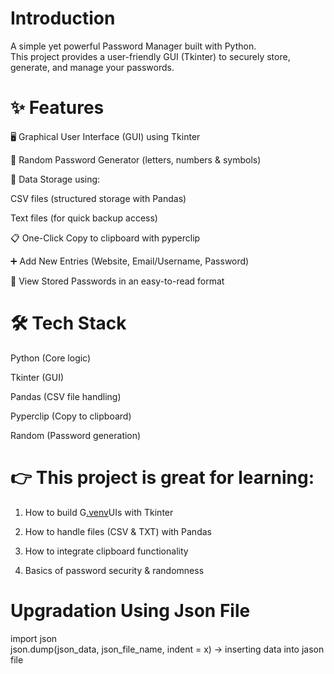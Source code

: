 # Introduction
A simple yet powerful Password Manager built with Python.<br>
This project provides a user-friendly GUI (Tkinter) to securely store, generate, and manage your passwords.<br>

# ✨ Features

🖥️ Graphical User Interface (GUI) using Tkinter<br>

🔑 Random Password Generator (letters, numbers & symbols)<br>

📂 Data Storage using:<br>

CSV files (structured storage with Pandas)<br>

Text files (for quick backup access)<br>

📋 One-Click Copy to clipboard with pyperclip<br>

➕ Add New Entries (Website, Email/Username, Password)<br>

📄 View Stored Passwords in an easy-to-read format<br>


# 🛠️ Tech Stack

Python (Core logic)

Tkinter (GUI)

Pandas (CSV file handling)

Pyperclip (Copy to clipboard)

Random (Password generation)


# 👉 This project is great for learning:

1. How to build G[.venv](.venv)UIs with Tkinter

2. How to handle files (CSV & TXT) with Pandas

3. How to integrate clipboard functionality

4. Basics of password security & randomness

# Upgradation Using Json File

import json<br>
json.dump(json_data, json_file_name, indent = x) -> inserting data into jason file<br>
